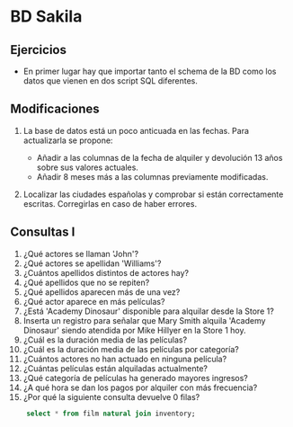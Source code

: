 # BD Sakila

## Ejercicios

* En primer lugar hay que importar tanto el schema de la BD como los datos que vienen en dos script SQL diferentes.

## Modificaciones

1. La base de datos está un poco anticuada en las fechas. Para actualizarla se propone:
	* Añadir a las columnas de la fecha de alquiler y devolución 13 años sobre sus valores actuales.
	* Añadir 8 meses más a las columnas previamente modificadas.

2. Localizar las ciudades españolas y comprobar si están correctamente escritas. Corregirlas en caso de haber errores.


## Consultas I

1. ¿Qué actores se llaman 'John'?
2. ¿Qué actores se apellidan 'Williams'?
3. ¿Cuántos apellidos distintos de actores hay?
4. ¿Qué apellidos que no se repiten?
5. ¿Qué apellidos aparecen más de una vez?
6. ¿Qué actor aparece en más películas?
7. ¿Está 'Academy Dinosaur' disponible para alquilar desde la Store 1?
8. Inserta un registro para señalar que Mary Smith alquila 'Academy Dinosaur' siendo atendida por Mike Hillyer en la Store 1 hoy.
9. ¿Cuál es la duración media de las películas?
10. ¿Cuál es la duración media de las películas por categoría?
11. ¿Cuántos actores no han actuado en ninguna película?
12. ¿Cuántas películas están alquiladas actualmente?
13. ¿Qué categoría de películas ha generado mayores ingresos?
14. ¿A qué hora se dan los pagos por alquiler con más frecuencia?
15. ¿Por qué la siguiente consulta devuelve 0 filas?

```sql
	select * from film natural join inventory;
```



